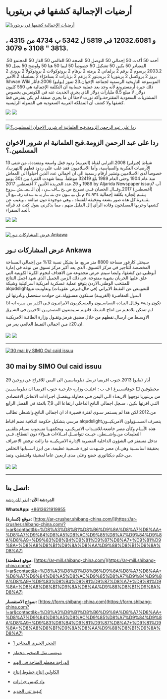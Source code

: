 # أرضيات الإجمالية كشفها في بريتوريا

<a href="https://swt.shibang-china.com/?l=ar&img&k=%D8%A3%D8%B1%D8%B6%D9%8A%D8%A7%D8%AA+%D8%A7%D9%84%D8%A5%D8%AC%D9%85%D8%A7%D9%84%D9%8A%D8%A9+%D9%83%D8%B4%D9%81%D9%87%D8%A7+%D9%81%D9%8A+%D8%A8%D8%B1%D9%8A%D8%AA%D9%88%D8%B1%D9%8A%D8%A7" target="_blank">![أرضيات الإجمالية كشفها في بريتوريا](http://static.shibang-china.com/all-800x300/417.jpg)</a>

## و 12032.6081 في 5819 ل 5342 ب 4734 من 4315 ، 3813 &quot; 3108 ه 3079.
.أحمد 50 أكدت 50 إجمالي 50 التوصل 50 الصحة 50 العالمي 50 الغاز 50 المجتمع 50 المصادر 50 بكين 50 تشكيل 50 خصوصاً 50 ليبيا 50 هنا 50 واوضح 50 يصل 50 2003.2 برسوم 2 برقم 2 برلماني 2 برمته 2 برهام 2 بروتوكولات 2 بروتوكولاً 2 برودي 2 بروز 2 بروكسل 2 بريتوريا 2 بريديتور 2 بزعم 2 بزيارات 2 بسامرّاء 2 بسلسلة 2.الأمير Ikhwan Wiki الموسوعة التاريخية الرسمية لجماعة الإخوان.23 تموز (يوليو) 2006.فأثار ذلك حيرة أرمسترونغ لأنه وجد بعد عملية حسابية ان التكلفة الإجمالية هي 550 كليون دولار، لا مبلغ 8.5 مليارات دولار الذي يجري الحديث عنه في الكونغرس بخصوص المشتريات السعودية المقترحة.وأكد نورث لاحقا أن ما يجري صفقة لم يكن يفترض قط كشفها ولا كشف أن المملكة العربية السعودية هي الممولة الرئيسية.


<a href="https://whatsapp.shibangsoft.com/WhatsApp.php" target="_blank" title="WhatsApp">![](http://static.shibang-china.com/icon/whatsapp.png)</a> <a href="https://swt.shibang-china.com/?l=ar&icon&k=%D8%A3%D8%B1%D8%B6%D9%8A%D8%A7%D8%AA+%D8%A7%D9%84%D8%A5%D8%AC%D9%85%D8%A7%D9%84%D9%8A%D8%A9+%D9%83%D8%B4%D9%81%D9%87%D8%A7+%D9%81%D9%8A+%D8%A8%D8%B1%D9%8A%D8%AA%D9%88%D8%B1%D9%8A%D8%A7" target="_blank">![](http://static.shibang-china.com/icon/chat-ar.png)</a>

---

<a href="https://swt.shibang-china.com/?l=ar&img&k=%D8%A3%D8%B1%D8%B6%D9%8A%D8%A7%D8%AA+%D8%A7%D9%84%D8%A5%D8%AC%D9%85%D8%A7%D9%84%D9%8A%D8%A9+%D9%83%D8%B4%D9%81%D9%87%D8%A7+%D9%81%D9%8A+%D8%A8%D8%B1%D9%8A%D8%AA%D9%88%D8%B1%D9%8A%D8%A7" target="_blank">![ردا على عبد الرحمن الزومة.قبح العلمانية ام شرور الاخوان المسلمين.؟](http://static.shibang-china.com/all-800x300/878.jpg)</a>

## ردا على عبد الرحمن الزومة.قبح العلمانية ام شرور الاخوان المسلمين.؟
13 شباط (فبراير) 2008.الترابي لقناة (العربية) ردود فعل واسعة ومتعددة، من شتى الأرضيات الفكرية والسياسية، وأما الاسلاميون فقد غلب على ردود فعلهم (التهرب)، خصوصاً لدى الاسلاميين.وتشير أرقام رسمية الى ان اجمالي عدد الذين أحيلوا الى المعاش منذ عام 1904 وحتى العام 1989 بلغ 32419 موظفاً، بينما شهدت الفترة بين (30 يونيو 1989 و 29.عدد الجريدة الأثنين 7 أغسطس 2017 by Aljarida Newspaper issuu7 آب (أغسطس) 2017.وقــال الحصان فــي تصريح ص ـح ــاف ــي ، إن الـ ـمـ ـش ــروع يـتــم إنجازه بكلفة إجمالية ٣٤.٩٣٤ م ـل ـيـ ــون دي ـنـ ــار بـ ـه ــدف رفـ ــع ال ـقــدرة.كل هذه صور بشعة ومخيفة للفساد ، وهي موجودة دون مبالغة ، ويغيب عن كشفها وحربها المصلحون وقادة الرأي إال القليل منهم ، مما يذكرني بقول كنت قد قرأته ألحد السفراء.


<a href="https://whatsapp.shibangsoft.com/WhatsApp.php" target="_blank" title="WhatsApp">![](http://static.shibang-china.com/icon/whatsapp.png)</a> <a href="https://swt.shibang-china.com/?l=ar&icon&k=%D8%A3%D8%B1%D8%B6%D9%8A%D8%A7%D8%AA+%D8%A7%D9%84%D8%A5%D8%AC%D9%85%D8%A7%D9%84%D9%8A%D8%A9+%D9%83%D8%B4%D9%81%D9%87%D8%A7+%D9%81%D9%8A+%D8%A8%D8%B1%D9%8A%D8%AA%D9%88%D8%B1%D9%8A%D8%A7" target="_blank">![](http://static.shibang-china.com/icon/chat-ar.png)</a>

---

<a href="https://swt.shibang-china.com/?l=ar&img&k=%D8%A3%D8%B1%D8%B6%D9%8A%D8%A7%D8%AA+%D8%A7%D9%84%D8%A5%D8%AC%D9%85%D8%A7%D9%84%D9%8A%D8%A9+%D9%83%D8%B4%D9%81%D9%87%D8%A7+%D9%81%D9%8A+%D8%A8%D8%B1%D9%8A%D8%AA%D9%88%D8%B1%D9%8A%D8%A7" target="_blank">![عرض المشاركات نـور Ankawa](http://static.shibang-china.com/all-800x300/1046.jpg)</a>

## عرض المشاركات نـور Ankawa
سيحتل كارفور مساحة 8800 متر مربع، ما يشكل نسبة 12% من إجمالي المساحة المخصصة للتأجير في مركز التسوق، الذي يعد أكبر مركز تسوق من نوعه في إمارة أبوظبي.من كشفها، وايضا سيتم عرض مجموعة من الاهداف لنجوم الكرة الكويتية التي علق عليها الحربان بشهية مفتوحة، في ذلك الزمن الجميل الذي شهد اجمل النتائج للمنتخب الوطني.اﻻردن ﻳﺘﻮﻗﻊ ﻋﻤﻠﻴﺔ ﻋﺴﻜﺮﻳﺔ اﻣﺮﻳﻜﻴﺔ اﺳﺮاﺋﻴﻠﻴﺔ وﺷﻴﻜﺔ alqudslightﻟﻠﺘﻌﻮﻳـﺾ ﻋﻦ اﻟﻨﻔـﻂ اﻻﻳﺮاﻧﻲ (ﻓﻲ ﺣﺎل.ﻓـﺮض ﻋﻘﻮﺑـﺎت) وﺗﻌﺎوﻧـﺖ ﻣـﻊ اﻟـﺪول.اﳌﻐﺎﻣـﺮة (اﻟﻐﺮﺑﻴـﺔ) ﺳـﺘﻜﻮن ﻣﺴـﺆوﻟﺔ.ﻋﻦ ﺣﻮادث ﺳﺘﺤﺼﻞ وﺑﺎدرﺗﻬﺎ ﻟﻦ ﺗﻜﻮن.ودﻳﺔ».وﻗـﺎل اﻟﻘـﺎدة اﻟﺴﻴﺎﺳـﻴﻮن.واﻟﻌﺴـﻜﺮﻳﻮن اﻻﻳﺮاﻧﻴـﻮن ﻓـﻲ اﻛﺜـﺮ ﻣﻦ.ﻣـﺮة اﻧﻪ اذا ﻟـﻢ ﺗﺘﻤﻜﻦ ﺑﻼدﻫـﻢ ﻣﻦ اﻧﺘﺎج.اﻟﻨﻔـﻂ، ﻓﺎﻧﻬـﻢ ﺳـﻴﻤﻨﻌﻮن اﳌﺼﺪرﻳـﻦ.اﻻﺧﺮﻳﻦ ﻓﻲ اﻟﺸـﺮق اﻻوﺳـﻂ ﻣﻦ ارﺳﺎل.ﻧﻔﻄﻬﻢ ﻣﻦ ﺧﻼل ﻣﻀﻴﻖ ﻫﺮﻣﺰ.وﺗﻘـﻮل وزارة اﻟﻄﺎﻗـﺔ اﻻﻣﺮﻳﻜﻴـﺔ ان.20٪ ﻣـﻦ اﺟﻤﺎﻟﻲ اﻟﻨﻔـﻂ اﻟﻌﺎﳌﻲ ﳝﺮ ﻣﻦ.


<a href="https://whatsapp.shibangsoft.com/WhatsApp.php" target="_blank" title="WhatsApp">![](http://static.shibang-china.com/icon/whatsapp.png)</a> <a href="https://swt.shibang-china.com/?l=ar&icon&k=%D8%A3%D8%B1%D8%B6%D9%8A%D8%A7%D8%AA+%D8%A7%D9%84%D8%A5%D8%AC%D9%85%D8%A7%D9%84%D9%8A%D8%A9+%D9%83%D8%B4%D9%81%D9%87%D8%A7+%D9%81%D9%8A+%D8%A8%D8%B1%D9%8A%D8%AA%D9%88%D8%B1%D9%8A%D8%A7" target="_blank">![](http://static.shibang-china.com/icon/chat-ar.png)</a>

---

<a href="https://swt.shibang-china.com/?l=ar&img&k=%D8%A3%D8%B1%D8%B6%D9%8A%D8%A7%D8%AA+%D8%A7%D9%84%D8%A5%D8%AC%D9%85%D8%A7%D9%84%D9%8A%D8%A9+%D9%83%D8%B4%D9%81%D9%87%D8%A7+%D9%81%D9%8A+%D8%A8%D8%B1%D9%8A%D8%AA%D9%88%D8%B1%D9%8A%D8%A7" target="_blank">![30 mai by SIMO Oul caid issuu](http://static.shibang-china.com/all-800x300/351.jpg)</a>

## 30 mai by SIMO Oul caid issuu
29 أيار (مايو) 2013.ﺟﻨﻮب اﻓﺮﻳﻘﻴﺎ ﺗﺮﺳﻞ دﺑﻠﻮﻣﺎﺳﻴﲔ اﻟﻰ اﻟﻴﻤﻦ ﻟﻼﻓﺮاج ﻋﻦ زوﺟﲔ ﻣﺨﻄﻮﻓﲔ □ ﺟﻮﻫﺎﻧﺴـﺒﺮغ ا ف ب : اﻋﻠﻨـﺖ وزارة ﺧﺎرﺟﻴـﺔ ﺟﻨﻮب اﻓﺮﻳﻘﻴﺎ ان دﺑﻠﻮﻣﺎﺳـﻴﲔ ﻣﻦ ﺑﺮﻳﺘﻮرﻳﺎ ﺗﻮﺟﻬﻮا اﻻرﺑﻌـﺎء اﻟـﻰ اﻟﻴﻤﻦ ﻓـﻲ ﻣﺤﺎوﻟﺔ.وﺑﻔﻀـﻞ اﺟـﺮاءات اﻻﻧﻌﺎش اﻻﻗﺘﺼﺎدي اﻟﺘـﻲ اﻗﺮﺗﻬﺎ ﺑﻜﲔ ، ﺳـﺠﻞ اﺟﻤﺎﻟﻲ اﻟﻨﺎﰋ اﻟﺪاﺧﻠﻲ ارﺗﻔﺎﻋﺎ اﻟﻰ 7,9 ﺑﺎﳌﺌﺔ ﻓﻲ اﻟﻔﺼﻞ اﻟﺮاﺑﻊ ﻣﻦ.2012 ﻟﻜﻦ ﻫﺬا ﻟﻢ ﻳﺴـﺘﻤﺮ ﺳـﻮى ﻟﻔﺘﺮة ﻗﺼﻴﺮة اذ ان اﺟﻤﺎﻟﻲ اﻟﻨﺎﰋ.واﺷﻨﻄﻦ ﺗﻄﺎﻟﺐ ﻣﺮﺳﻲ ﺑﺘﺸﻜﻴﻞ ﺣﻜﻮﻣﺔ اﺋﺘﻼﻓﻴﺔ ﺗﻀﻢ اﻗﺒﺎﻃ alqudslightﻳﺘﺼﺮف اﳌﺴــﺆوﻟﻮن اﻻﻣﺮﻳﻜﻴــﻮن ﻫﺬه اﻷﻳــﺎم وﻛﺄن ﻣﺼﺮ ﺧﺎﺿﻌﺔ.ﻟﻼﻧﺘــﺪاب اﻻﻣﺮﻳﻜــﻲ، وﻳﺤﻜﻤﻬــﺎ ﻣﻨــﺪوب ﺳــﺎم ﻳﺘﻠﻘــﻰ اﻟﺘﻌﻠﻴﻤﺎت ﻣﻦ.واﺷــﻨﻄﻦ، ﺣﻴــﺚ ﺗﺘﻮاﺻــﻞ اﻣــﻼءات ﻫــﺆﻻء دون اﻧﻘﻄﺎع، ﻓــﻲ ﺗﺪﺧﻞ.ﻣﺴﺘﻔﺰ ﻓﻲ اﻟﺸﺆون اﻟﺪاﺧﻠﻴﺔ اﳌﺼﺮﻳﺔ.اﻹدارة اﻻﻣﺮﻳﻜﻴــﺔ ﻣﺎ زاﻟﺖ ﺗﺮﻓﺾ اﻻﻋﺘﺮاف ﺑﺤﻘﻴﻘﺔ اﺳﺎﺳــﻴﺔ وﻫﻲ.ان ﻣﺼﺮ ﺷــﻬﺪت ﺛﻮرة ﺷــﻌﺒﻴﺔ ﻋﻈﻴﻤﺔ، ﻣﻦ اﺑﺮز اﺳــﺒﺎﺑﻬﺎ اﻟﺘﺨﻠﺺ ﻣﻦ.ﺣﻜﻢ دﻳﻜﺘﺎﺗﻮري ﺧﻀﻊ وﻋﻠﻰ ﻣﺪى ارﺑﻌﲔ ﻋﺎﻣﺎ ﳌﺸﻴﺌﺔ واﺷﻨﻄﻦ، وﻧﻔﺬ.


<a href="https://whatsapp.shibangsoft.com/WhatsApp.php" target="_blank" title="WhatsApp">![](http://static.shibang-china.com/icon/whatsapp.png)</a> <a href="https://swt.shibang-china.com/?l=ar&icon&k=%D8%A3%D8%B1%D8%B6%D9%8A%D8%A7%D8%AA+%D8%A7%D9%84%D8%A5%D8%AC%D9%85%D8%A7%D9%84%D9%8A%D8%A9+%D9%83%D8%B4%D9%81%D9%87%D8%A7+%D9%81%D9%8A+%D8%A8%D8%B1%D9%8A%D8%AA%D9%88%D8%B1%D9%8A%D8%A7" target="_blank">![](http://static.shibang-china.com/icon/chat-ar.png)</a>

---
## اتصل بنا:

**الدردشة الآن:** [انقر للدردشة](https://swt.shibang-china.com?l=ar&contact&k=%D8%A3%D8%B1%D8%B6%D9%8A%D8%A7%D8%AA+%D8%A7%D9%84%D8%A5%D8%AC%D9%85%D8%A7%D9%84%D9%8A%D8%A9+%D9%83%D8%B4%D9%81%D9%87%D8%A7+%D9%81%D9%8A+%D8%A8%D8%B1%D9%8A%D8%AA%D9%88%D8%B1%D9%8A%D8%A7)

**WhatsApp:**  [+8613621919955](https://whatsapp.shibangsoft.com/WhatsApp.php)

**موقع (كسارة):** [https://ar-crusher.shibang-china.com/](https://ar-crusher.shibang-china.com/?l=ar&contact&k=%D8%A3%D8%B1%D8%B6%D9%8A%D8%A7%D8%AA+%D8%A7%D9%84%D8%A5%D8%AC%D9%85%D8%A7%D9%84%D9%8A%D8%A9+%D9%83%D8%B4%D9%81%D9%87%D8%A7+%D9%81%D9%8A+%D8%A8%D8%B1%D9%8A%D8%AA%D9%88%D8%B1%D9%8A%D8%A7)

**موقع (مطحنة):** [https://ar-mill.shibang-china.com/](https://ar-mill.shibang-china.com/?l=ar&contact&k=%D8%A3%D8%B1%D8%B6%D9%8A%D8%A7%D8%AA+%D8%A7%D9%84%D8%A5%D8%AC%D9%85%D8%A7%D9%84%D9%8A%D8%A9+%D9%83%D8%B4%D9%81%D9%87%D8%A7+%D9%81%D9%8A+%D8%A8%D8%B1%D9%8A%D8%AA%D9%88%D8%B1%D9%8A%D8%A7)

**نموذج الاستفسار:** [https://form.shibang-china.com](https://form.shibang-china.com?l=ar&contact&k=%D8%A3%D8%B1%D8%B6%D9%8A%D8%A7%D8%AA+%D8%A7%D9%84%D8%A5%D8%AC%D9%85%D8%A7%D9%84%D9%8A%D8%A9+%D9%83%D8%B4%D9%81%D9%87%D8%A7+%D9%81%D9%8A+%D8%A8%D8%B1%D9%8A%D8%AA%D9%88%D8%B1%D9%8A%D8%A7)

* [الحجر الجيري المحاجر 1](../24/%D8%A7%D9%84%D8%AD%D8%AC%D8%B1%20%D8%A7%D9%84%D8%AC%D9%8A%D8%B1%D9%8A%20%D8%A7%D9%84%D9%85%D8%AD%D8%A7%D8%AC%D8%B1%201.md)

* [مونسي نقل الصخور محطم](../21/%D9%85%D9%88%D9%86%D8%B3%D9%8A%20%D9%86%D9%82%D9%84%20%D8%A7%D9%84%D8%B5%D8%AE%D9%88%D8%B1%20%D9%85%D8%AD%D8%B7%D9%85.md)

* [الدراجة محطم المتاحة في الهند](../25/%D8%A7%D9%84%D8%AF%D8%B1%D8%A7%D8%AC%D8%A9%20%D9%85%D8%AD%D8%B7%D9%85%20%D8%A7%D9%84%D9%85%D8%AA%D8%A7%D8%AD%D8%A9%20%D9%81%D9%8A%20%D8%A7%D9%84%D9%87%D9%86%D8%AF.md)

* [الكاولين إنتاج خطوط إنتاج](../21/%D8%A7%D9%84%D9%83%D8%A7%D9%88%D9%84%D9%8A%D9%86%20%D8%A5%D9%86%D8%AA%D8%A7%D8%AC%20%D8%AE%D8%B7%D9%88%D8%B7%20%D8%A5%D9%86%D8%AA%D8%A7%D8%AC.md)

* [واد كنيس جرارات](../21/%D9%88%D8%A7%D8%AF%20%D9%83%D9%86%D9%8A%D8%B3%20%D8%AC%D8%B1%D8%A7%D8%B1%D8%A7%D8%AA.md)

* [كيفية ثني الحديد](../21/%D9%83%D9%8A%D9%81%D9%8A%D8%A9%20%D8%AB%D9%86%D9%8A%20%D8%A7%D9%84%D8%AD%D8%AF%D9%8A%D8%AF.md)
